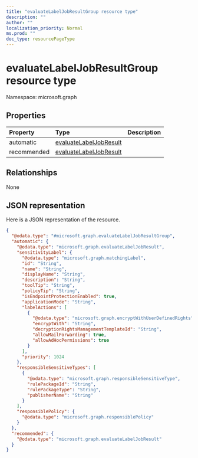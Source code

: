 ```yaml
---
title: "evaluateLabelJobResultGroup resource type"
description: ""
author: ""
localization_priority: Normal
ms.prod: ""
doc_type: resourcePageType
---
```


# evaluateLabelJobResultGroup resource type


Namespace: microsoft.graph



## Properties
|Property|Type|Description|
|:---|:---|:---|
|automatic|[evaluateLabelJobResult](../resources/evaluatelabeljobresult.md)||
|recommended|[evaluateLabelJobResult](../resources/evaluatelabeljobresult.md)||

## Relationships
None

## JSON representation
Here is a JSON representation of the resource.
<!-- {
  "blockType": "resource",
  "@odata.type": "microsoft.graph.evaluateLabelJobResultGroup"
}
-->
``` json
{
  "@odata.type": "#microsoft.graph.evaluateLabelJobResultGroup",
  "automatic": {
    "@odata.type": "microsoft.graph.evaluateLabelJobResult",
    "sensitivityLabel": {
      "@odata.type": "microsoft.graph.matchingLabel",
      "id": "String",
      "name": "String",
      "displayName": "String",
      "description": "String",
      "toolTip": "String",
      "policyTip": "String",
      "isEndpointProtectionEnabled": true,
      "applicationMode": "String",
      "labelActions": [
        {
          "@odata.type": "microsoft.graph.encryptWithUserDefinedRights",
          "encryptWith": "String",
          "decryptionRightsManagementTemplateId": "String",
          "allowMailForwarding": true,
          "allowAdHocPermissions": true
        }
      ],
      "priority": 1024
    },
    "responsibleSensitiveTypes": [
      {
        "@odata.type": "microsoft.graph.responsibleSensitiveType",
        "rulePackageId": "String",
        "rulePackageType": "String",
        "publisherName": "String"
      }
    ],
    "responsiblePolicy": {
      "@odata.type": "microsoft.graph.responsiblePolicy"
    }
  },
  "recommended": {
    "@odata.type": "microsoft.graph.evaluateLabelJobResult"
  }
}
```

